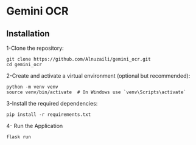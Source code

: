 # Gemini OCR

## Installation

1-Clone the repository:
```
git clone https://github.com/Alnuzaili/gemini_ocr.git
cd gemini_ocr
```

2-Create and activate a virtual environment (optional but recommended):
```
python -m venv venv
source venv/bin/activate  # On Windows use `venv\Scripts\activate`
```

3-Install the required dependencies:
```
pip install -r requirements.txt
```
4- Run the Application
```
flask run
```
